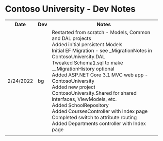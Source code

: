 # Contoso University - Dev Notes

<table>
    <tr>
        <th>Date</th><th>Dev</th>
		<th>Notes</th>
    </tr>
    <tr>
        <td>2/24/2022</td><td>bg</td>
		<td>
            Restarted from scratch - Models, Common and DAL projects<br/>
            Added initial persistent Models<br/>
            Initial EF Migration - 
            see _MigrationNotes in ContosoUniversity.DAL<br/>
            Tweaked Schema1.sql to make __MigrationHistory optional<br/>
            Added ASP.NET Core 3.1 MVC web app - ContosoUniversity<br/>
            Added new project ContosoUniversity.Shared for shared interfaces, ViewModels, etc.<br/>
            Added SchoolRepository<br/>
            Added CoursesController with Index page<br/>
            Completed switch to attribute routing<br/>
            Added Departments controller with Index page<br/>
		</td>
    </tr>
    <tr>
        <td></td><td></td>
		<td>
		</td>
    </tr>
</table>
